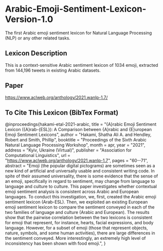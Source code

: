 # Arabic-Emoji-Sentiment-Lexicon-Version-1.0
The first Arabic emoji sentiment lexicon for Natural Language Processing (NLP) or any other related tasks.

## Lexicon Description
This is a context-sensitive Arabic sentiment lexicon of 1034 emoji, extracted from 144,196 tweets in existing Arabic datasets.

## Paper
https://www.aclweb.org/anthology/2021.wanlp-1.7/

## To Cite This Lexicon (BibTex Format)
@inproceedings{hakami-etal-2021-arabic,
    title = "{A}rabic Emoji Sentiment Lexicon ({A}rab-{ESL}): A Comparison between {A}rabic and {E}uropean Emoji Sentiment Lexicons",
    author = "Hakami, Shatha Ali A.  and
      Hendley, Robert  and
      Smith, Phillip",
    booktitle = "Proceedings of the Sixth Arabic Natural Language Processing Workshop",
    month = apr,
    year = "2021",
    address = "Kyiv, Ukraine (Virtual)",
    publisher = "Association for Computational Linguistics",
    url = "https://www.aclweb.org/anthology/2021.wanlp-1.7",
    pages = "60--71",
    abstract = "Emoji (the popular digital pictograms) are sometimes seen as a new kind of artificial and universally usable and consistent writing code. In spite of their assumed universality, there is some evidence that the sense of an emoji, specifically in regard to sentiment, may change from language to language and culture to culture. This paper investigates whether contextual emoji sentiment analysis is consistent across Arabic and European languages. To conduct this investigation, we, first, created the Arabic emoji sentiment lexicon (Arab-ESL). Then, we exploited an existing European emoji sentiment lexicon to compare the sentiment conveyed in each of the two families of language and culture (Arabic and European). The results show that the pairwise correlation between the two lexicons is consistent for emoji that represent, for instance, hearts, facial expressions, and body language. However, for a subset of emoji (those that represent objects, nature, symbols, and some human activities), there are large differences in the sentiment conveyed. More interestingly, an extremely high level of inconsistency has been shown with food emoji.",
}
